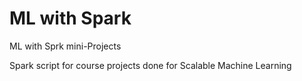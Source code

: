 # ML with Spark 
ML with Sprk mini-Projects

Spark script for course projects done for Scalable Machine Learning

